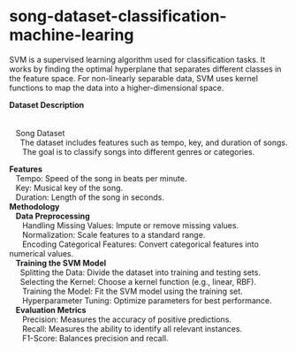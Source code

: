 # song-dataset-classification-machine-learing
SVM is a supervised learning algorithm used for classification tasks. It works by finding the optimal hyperplane that separates different classes in the feature space. For non-linearly separable data, SVM uses kernel functions to map the data into a higher-dimensional space.

**Dataset Description**</br></br>  
 &nbsp;&nbsp; Song Dataset</br>
 &nbsp;&nbsp;&nbsp;&nbsp; The dataset includes features such as tempo, key, and duration of songs.</br>
 &nbsp;&nbsp; &nbsp;&nbsp;    The goal is to classify songs into different genres or categories.

**Features**</br>
&nbsp;&nbsp; Tempo: Speed of the song in beats per minute.</br>
&nbsp;&nbsp; Key: Musical key of the song.</br>
&nbsp;&nbsp; Duration: Length of the song in seconds.</br>
**Methodology**</br>
&nbsp;&nbsp; **Data Preprocessing**</br>
&nbsp;&nbsp; &nbsp;&nbsp; Handling Missing Values: Impute or remove missing values.</br>
&nbsp;&nbsp; &nbsp;&nbsp; Normalization: Scale features to a standard range.</br>
&nbsp;&nbsp; &nbsp;&nbsp; Encoding Categorical Features: Convert categorical features into numerical values.</br>
&nbsp;&nbsp; **Training the SVM Model**</br>
&nbsp;&nbsp;&nbsp;&nbsp;  Splitting the Data: Divide the dataset into training and testing sets.</br>
&nbsp;&nbsp;&nbsp;&nbsp;  Selecting the Kernel: Choose a kernel function (e.g., linear, RBF).</br>
&nbsp;&nbsp; &nbsp;&nbsp; Training the Model: Fit the SVM model using the training set.</br>
&nbsp;&nbsp; &nbsp;&nbsp; Hyperparameter Tuning: Optimize parameters for best performance.</br>
&nbsp;&nbsp; **Evaluation Metrics**</br>
&nbsp;&nbsp; &nbsp;&nbsp; Precision: Measures the accuracy of positive predictions.</br>
&nbsp;&nbsp; &nbsp;&nbsp; Recall: Measures the ability to identify all relevant instances.</br>
&nbsp;&nbsp; &nbsp;&nbsp; F1-Score: Balances precision and recall.</br>

